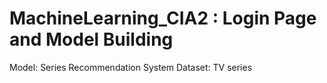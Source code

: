 # MachineLearning_CIA2 : Login Page and Model Building 

Model: Series Recommendation System 
Dataset: TV series
